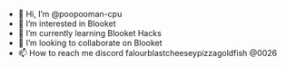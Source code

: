 - 👋 Hi, I’m @poopooman-cpu
- 👀 I’m interested in Blooket
- 🌱 I’m currently learning Blooket Hacks
- 💞️ I’m looking to collaborate on Blooket
- 📫 How to reach me discord falourblastcheeseypizzagoldfish @0026

<!---
poopooman-cpu/poopooman-cpu is a ✨ special ✨ repository because its `README.md` (this file) appears on your GitHub profile.
You can click the Preview link to take a look at your changes.
--->

